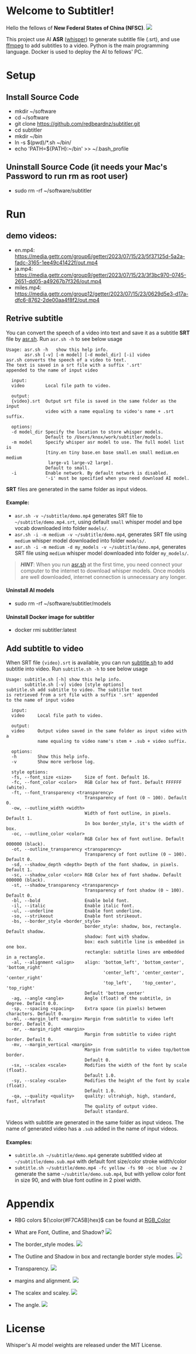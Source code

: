 
# Welcome to Subtitler!

Hello the fellows of **New Federal States of China (NFSC)**.
![](https://github.com/redbeardnz/subtitler/blob/master/doc/nfsc_flag.jpg)

This project use AI **ASR** ([whisper](https://github.com/openai/whisper)) to generate subtitle file (.srt), and use [ffmpeg](https://www.ffmpeg.org/) to add subtitles to a video. Python is the main programming language. Docker is used to deploy the AI to fellows' PC.


# Setup
## Install Source Code
- mkdir ~/software
- cd ~/software
- git clone https://github.com/redbeardnz/subtitler.git
- cd subtitler
- mkdir ~/bin
- ln -s $(pwd)/*.sh ~/bin/
- echo 'PATH=${PATH}:~/bin' >> ~/.bash_profile

## Uninstall Source Code (it needs your Mac's Password to run rm as root user)
- sudo rm -rf ~/software/subtitler

# Run
## demo videos:
- en.mp4: https://media.gettr.com/group6/getter/2023/07/15/23/5f37125d-5a2a-fadc-3165-1ee49c41422f/out.mp4
- ja.mp4: https://media.gettr.com/group9/getter/2023/07/15/23/3f3bc970-0745-2651-dd05-a49267b7f326/out.mp4
- miles.mp4: https://media.gettr.com/group12/getter/2023/07/15/23/0629d5e3-d17a-dfc6-8762-2de00aa4f8f2/out.mp4

## Retrive subtitle
You can convert the speech of a video into text and save it as a subtitle **SRT** file by [asr.sh](https://github.com/redbeardnz/subtitler/blob/master/asr.sh).
Run `asr.sh -h` to see below usage

    Usage: asr.sh -h   show this help info.
	       asr.sh [-v] [-m model] [-d model_dir] [-i] video
    asr.sh converts the speech of a video to text.
    The text is saved in a srt file with a suffix '.srt'
    appended to the name of input video
    
      input:
      video        Local file path to video.
    
      output:
      {video}.srt  Output srt file is saved in the same folder as the input
                   video with a name equaling to video's name + .srt suffix.
    
      options:
      -d model_dir Specify the location to store whisper models.
                   Default to /Users/knox/work/subtitler/models.
      -m model     Specify whisper asr model to use. The full model list is
                   [tiny.en tiny base.en base small.en small medium.en medium
                    large-v1 large-v2 large].
                   Default to small.
      -i           Enable network. By default network is disabled.
                   '-i' must be specified when you need download AI model.

**SRT** files are generated in the same folder as input videos.
#### Example:
- `asr.sh -v ~/subtitle/demo.mp4` generates SRT file to `~/subtitle/demo.mp4.srt`, using default `small` whisper model and bpe vocab downloaded into folder `models/`.
- `asr.sh -i -m medium -v ~/subtitle/demo.mp4`, generates SRT file using `medium` whisper model downloaded into folder `models/`.
- `asr.sh -i -m medium -d my_models -v ~/subtitle/demo.mp4`, generates SRT file using `medium` whisper model downloaded into folder `my_models/`.

> ***HINT***: When you run [asr.sh](https://github.com/redbeardnz/subtitler/blob/master/asr.sh) at the first time, you need connect your computer to the internet to download whisper models. Once models are well downloaded, internet connection is unnecessary any longer.

#### Uninstall AI models
- sudo rm -rf ~/software/subtitler/models

#### Uninstall Docker image for subtitler
- docker rmi subtitler:latest

## Add subtitle to video
When SRT file `{video}.srt` is available, you can run [subtitle.sh](https://github.com/redbeardnz/subtitler/blob/master/subtitle.sh) to add subtitle into video.
Run `subtitle.sh -h` to see below usage

    Usage: subtitle.sh [-h] show this help info.
           subtitle.sh [-v] video [style options]
    subtitle.sh add subtitle to video. The subtitle text
    is retrieved from a srt file with a suffix '.srt' appended
    to the name of input video
    
      input:
      video     Local file path to video.
    
      output:
      video     Output video saved in the same folder as input video with a
                name equaling to video name's stem + .sub + video suffix.
    
      options:
      -h        Show this help info.
      -v        Show more verbose log.
    
      style options:
      -fs, --font_size <size>     Size of font. Default 16.
      -fc, --font_color <color>   RGB Color hex of font. Default FFFFFF (white).
      -ft, --font_transparency <transparency>
                                  Transparency of font (0 ~ 100). Default 0.
      -ow, --outline_width <width>
                                  Width of font outline, in pixels. Default 1.
                                  In box border_style, it's the width of box.
      -oc, --outline_color <color>
                                  RGB Color hex of font outline. Default 000000 (black).
      -ot, --outline_transparency <transparency>
                                  Transparency of font outline (0 ~ 100). Default 0.
      -sd, --shadow_depth <depth> Depth of the font shadow, in pixels. Default 1.
      -sc, --shadow_color <color> RGB Color hex of font shadow. Default 000000 (black).
      -st, --shadow_transparency <transparency>
                                  Transparency of font shadow (0 ~ 100). Default 0.
      -bl, --bold                 Enable bold font.
      -il, --italic               Enable italic font.
      -ul, --underline            Enable font underline.
      -so, --strikeout            Enable font strikeout.
      -bs, --border_style <border_style>
                                  border_style: shadow, box, rectangle. Default shadow.
                                  shadow: font with shadow.
                                  box: each subtitle line is embedded in one box.
                                  rectangle: subtitle lines are embedded in a rectangle.
      -al, --alignment <align>    align: 'bottom_left', 'bottom_center', 'bottom_right'
                                         'center_left', 'center_center', 'center_right'
                                         'top_left',    'top_center',    'top_right'
                                  Default 'bottom_center'
      -ag, --angle <angle>        Angle (float) of the subtitle, in degree. Default 0.0.
      -sp, --spacing <spacing>    Extra space (in pixels) between characters. Default 0.
      -ml, --margin_left <margin> Margin from subtitle to video left border. Default 0.
      -mr, --margin_right <margin>
                                  Margin from subtitle to video right border. Default 0.
      -mv, --margin_vertical <margin>
                                  Margin from subtitle to video top/bottom border.
                                  Default 0.
      -sx, --scalex <scale>       Modifies the width of the font by scale (float).
                                  Default 1.0.
      -sy, --scaley <scale>       Modifies the height of the font by scale (float).
                                  Default 1.0.
      -qa, --quality <quality>    quality: ultrahigh, high, standard, fast, ultrafast
                                  The quality of output video.
                                  Default standard.

Videos with subtitle are generated in the same folder as input videos. The name of generated video has a `.sub` added in the name of input videos.

#### Examples:

 - `subtitle.sh ~/subtitle/demo.mp4` generate subtitled video at `~/subtitle/demo.sub.mp4` with default font size/color stroke width/color
 - `subtitle.sh ~/subtitle/demo.mp4 -fc yellow -fs 90 -oc blue -ow 2` generate the same `~/subtitle/demo.sub.mp4`, but with yellow color font in size 90, and with blue font outline in 2 pixel width.


# Appendix

- RBG colors ${\color{#F7CA5B}hex}$ can be found at [RGB_Color](https://www.rapidtables.com/web/color/RGB_Color.html)

- What are Font, Outline, and Shadow?
![](https://github.com/redbeardnz/subtitler/blob/master/doc/font_outline_shadow.png)

- The border_style modes.
![](https://github.com/redbeardnz/subtitler/blob/master/doc/border_style_modes.png)

- The Outline and Shadow in box and rectangle border style modes.
![](https://github.com/redbeardnz/subtitler/blob/master/doc/outline_shadow_in_box_rectangle_modes.png)

- Transparency.
![](https://github.com/redbeardnz/subtitler/blob/master/doc/transparency.png)

- margins and alignment.
![](https://github.com/redbeardnz/subtitler/blob/master/doc/transparency.png)

- The scalex and scaley.
![](https://github.com/redbeardnz/subtitler/blob/master/doc/scalex_scaley.png)

- The angle.
![](https://github.com/redbeardnz/subtitler/blob/master/doc/angle.png)


# License
Whisper's AI model weights are released under the MIT License.